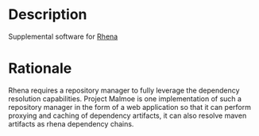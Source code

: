 # Description
Supplemental software for [Rhena](https://github.com/unnservice/com.unnsvc.rhena)

# Rationale
Rhena requires a repository manager to fully leverage the dependency resolution capabilities. Project Malmoe is one implementation of such a repository manager in the form of a web application so that it can perform proxying and caching of dependency artifacts, it can also resolve maven artifacts as rhena dependency chains.

